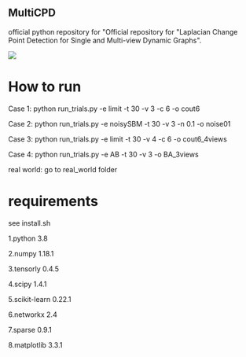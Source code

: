 ## MultiCPD
official python repository for "Official repository for "Laplacian Change Point Detection for Single and Multi-view Dynamic Graphs".

<a href="https://arxiv.org/abs/2007.01229">
    <img src="https://img.shields.io/badge/arXiv-pdf-yellowgreen">
 </a>


# How to run

Case 1: python run_trials.py -e limit -t 30  -v 3 -c 6 -o cout6

Case 2: python run_trials.py -e noisySBM -t 30  -v 3 -n 0.1 -o noise01

Case 3: python run_trials.py -e limit -t 30  -v 4 -c 6 -o cout6_4views

Case 4: python run_trials.py -e AB -t 30 -v 3 -o BA_3views

real world: go to real_world folder

# requirements

see install.sh

1.python 3.8

2.numpy 1.18.1

3.tensorly 0.4.5

4.scipy 1.4.1

5.scikit-learn 0.22.1

6.networkx 2.4

7.sparse 0.9.1

8.matplotlib 3.3.1



